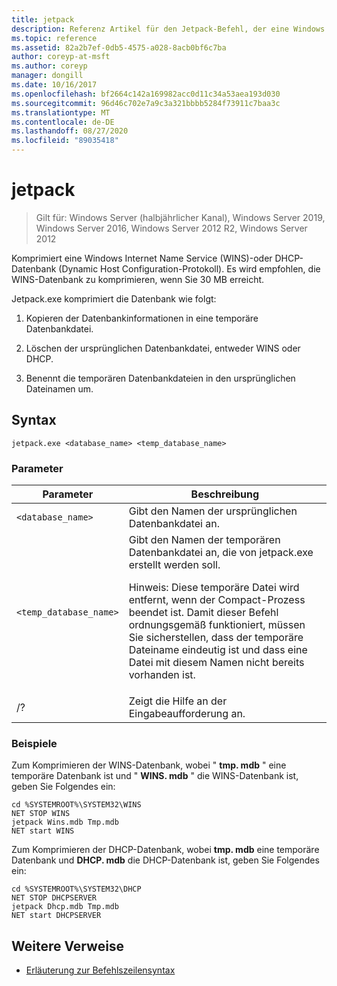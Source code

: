 ```yaml
---
title: jetpack
description: Referenz Artikel für den Jetpack-Befehl, der eine Windows Internet Name Service (WINS)-oder DHCP-Datenbank (Dynamic Host Configuration Protocol) komprimiert.
ms.topic: reference
ms.assetid: 82a2b7ef-0db5-4575-a028-8acb0bf6c7ba
author: coreyp-at-msft
ms.author: coreyp
manager: dongill
ms.date: 10/16/2017
ms.openlocfilehash: bf2664c142a169982acc0d11c34a53aea193d030
ms.sourcegitcommit: 96d46c702e7a9c3a321bbbb5284f73911c7baa3c
ms.translationtype: MT
ms.contentlocale: de-DE
ms.lasthandoff: 08/27/2020
ms.locfileid: "89035418"
---
```

# <a name="jetpack"></a>jetpack

> Gilt für: Windows Server (halbjährlicher Kanal), Windows Server 2019, Windows Server 2016, Windows Server 2012 R2, Windows Server 2012

Komprimiert eine Windows Internet Name Service (WINS)-oder DHCP-Datenbank (Dynamic Host Configuration-Protokoll). Es wird empfohlen, die WINS-Datenbank zu komprimieren, wenn Sie 30 MB erreicht.

Jetpack.exe komprimiert die Datenbank wie folgt:

1. Kopieren der Datenbankinformationen in eine temporäre Datenbankdatei.

2. Löschen der ursprünglichen Datenbankdatei, entweder WINS oder DHCP.

3. Benennt die temporären Datenbankdateien in den ursprünglichen Dateinamen um.

## <a name="syntax"></a>Syntax

```
jetpack.exe <database_name> <temp_database_name>
```

### <a name="parameters"></a>Parameter

| Parameter | Beschreibung |
| ------- | -------- |
| `<database_name>` | Gibt den Namen der ursprünglichen Datenbankdatei an. |
| `<temp_database_name>` | Gibt den Namen der temporären Datenbankdatei an, die von jetpack.exe erstellt werden soll.<p>Hinweis: Diese temporäre Datei wird entfernt, wenn der Compact-Prozess beendet ist. Damit dieser Befehl ordnungsgemäß funktioniert, müssen Sie sicherstellen, dass der temporäre Dateiname eindeutig ist und dass eine Datei mit diesem Namen nicht bereits vorhanden ist. |
| /? | Zeigt die Hilfe an der Eingabeaufforderung an. |

### <a name="examples"></a>Beispiele

Zum Komprimieren der WINS-Datenbank, wobei " **tmp. mdb** " eine temporäre Datenbank ist und " **WINS. mdb** " die WINS-Datenbank ist, geben Sie Folgendes ein:

```
cd %SYSTEMROOT%\SYSTEM32\WINS
NET STOP WINS
jetpack Wins.mdb Tmp.mdb
NET start WINS
```

Zum Komprimieren der DHCP-Datenbank, wobei **tmp. mdb** eine temporäre Datenbank und **DHCP. mdb** die DHCP-Datenbank ist, geben Sie Folgendes ein:

```
cd %SYSTEMROOT%\SYSTEM32\DHCP
NET STOP DHCPSERVER
jetpack Dhcp.mdb Tmp.mdb
NET start DHCPSERVER
```

## <a name="additional-references"></a>Weitere Verweise

- [Erläuterung zur Befehlszeilensyntax](command-line-syntax-key.md)
